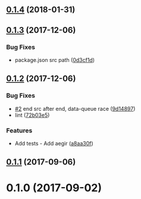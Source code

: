 <a name="0.1.4"></a>
## [0.1.4](https://github.com/mkg20001/socket.io-pull-stream/compare/v0.1.3...v0.1.4) (2018-01-31)



<a name="0.1.3"></a>
## [0.1.3](https://github.com/mkg20001/socket.io-pull-stream/compare/v0.1.2...v0.1.3) (2017-12-06)


### Bug Fixes

* package.json src path ([0d3cf1d](https://github.com/mkg20001/socket.io-pull-stream/commit/0d3cf1d))



<a name="0.1.2"></a>
## [0.1.2](https://github.com/mkg20001/socket.io-pull-stream/compare/v0.1.1...v0.1.2) (2017-12-06)


### Bug Fixes

* [#2](https://github.com/mkg20001/socket.io-pull-stream/issues/2) end src after end, data-queue race ([9d14897](https://github.com/mkg20001/socket.io-pull-stream/commit/9d14897))
* lint ([72b03e5](https://github.com/mkg20001/socket.io-pull-stream/commit/72b03e5))


### Features

* Add tests - Add aegir ([a8aa30f](https://github.com/mkg20001/socket.io-pull-stream/commit/a8aa30f))



<a name="0.1.1"></a>
## [0.1.1](https://github.com/mkg20001/socket.io-pull-stream/compare/v0.1.0...v0.1.1) (2017-09-06)



<a name="0.1.0"></a>
# 0.1.0 (2017-09-02)



